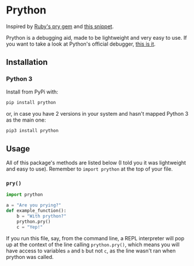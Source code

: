 # Prython

Inspired by [Ruby's pry gem](https://raw.githubusercontent.com/pry/pry) and [this snippet](https://gist.github.com/obfusk/208597ccc64bf9b436ed).

Prython is a debugging aid, made to be lightweight and very easy to use. If you want to take a look at Python's official debugger, [this is it](https://docs.python.org/3/library/pdb.html).

## Installation

### Python 3
Install from PyPi with:

```bash
pip install prython
```
or, in case you have 2 versions in your system and hasn't mapped Python 3 as the main one:

```bash
pip3 install prython
```

## Usage

All of this package's methods are listed below (I told you it was lightweight and easy to use).
Remember to `import prython` at the top of your file.

### `pry()`

```python
import prython

a = "Are you prying?"
def example_function():
    b = "With prython?"
    prython.pry()
    c = "Yep!"
```

If you run this file, say, from the command line, a REPL interpreter will pop up at the context of the line calling `prython.pry()`, which means you will have access to variables `a` and `b` but not `c`, as the line wasn't ran when prython was called.


